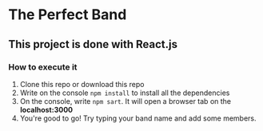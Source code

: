 # The Perfect Band

## This project is done with React.js

### How to execute it

1. Clone this repo or download this repo
2. Write on the console `npm install` to install all the dependencies
3. On the console, write `npm sart`. It will open a browser tab on the **localhost:3000**
4. You're good to go! Try typing your band name and add some members.